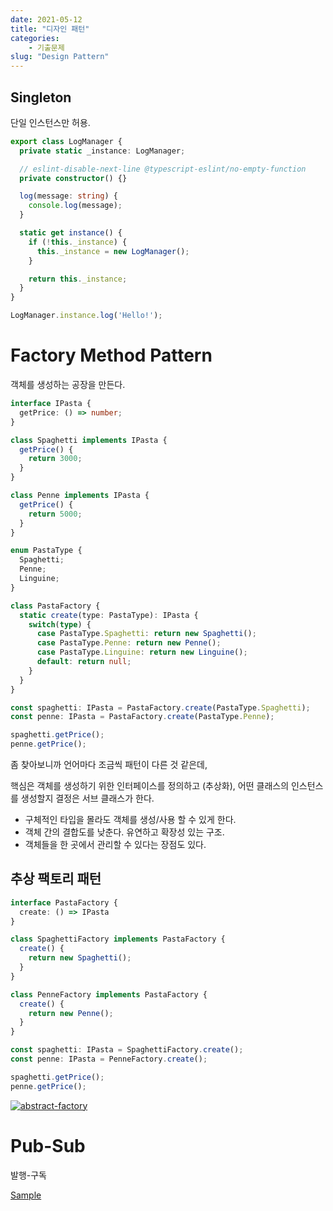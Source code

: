 ```yaml
---
date: 2021-05-12
title: "디자인 패턴"
categories: 
    - 기출문제
slug: "Design Pattern"
---
```


## Singleton

단일 인스턴스만 허용.

```ts
export class LogManager {
  private static _instance: LogManager;

  // eslint-disable-next-line @typescript-eslint/no-empty-function
  private constructor() {}

  log(message: string) {
    console.log(message);
  }

  static get instance() {
    if (!this._instance) {
      this._instance = new LogManager();
    }

    return this._instance;
  }
}
```

```js
LogManager.instance.log('Hello!');
```

# Factory Method Pattern

객체를 생성하는 공장을 만든다.


```ts
interface IPasta {
  getPrice: () => number;
}

class Spaghetti implements IPasta {
  getPrice() {
    return 3000;
  }
}

class Penne implements IPasta {
  getPrice() {
    return 5000;
  }
}

enum PastaType {
  Spaghetti;
  Penne;
  Linguine;
}

class PastaFactory {
  static create(type: PastaType): IPasta {
    switch(type) {
      case PastaType.Spaghetti: return new Spaghetti();
      case PastaType.Penne: return new Penne();
      case PastaType.Linguine: return new Linguine();
      default: return null;
    }
  }
}
```

```ts
const spaghetti: IPasta = PastaFactory.create(PastaType.Spaghetti);
const penne: IPasta = PastaFactory.create(PastaType.Penne);

spaghetti.getPrice();
penne.getPrice();
```

좀 찾아보니까 언어마다 조금씩 패턴이 다른 것 같은데,

핵심은 객체를 생성하기 위한 인터페이스를 정의하고 (추상화),
어떤 클래스의 인스턴스를 생성할지 결정은 서브 클래스가 한다.

- 구체적인 타입을 몰라도 객체를 생성/사용 할 수 있게 한다.
- 객체 간의 결합도를 낮춘다. 유연하고 확장성 있는 구조.
- 객체들을 한 곳에서 관리할 수 있다는 장점도 있다.


## 추상 팩토리 패턴

```ts
interface PastaFactory {
  create: () => IPasta
}
```

```ts
class SpaghettiFactory implements PastaFactory {
  create() {
    return new Spaghetti();
  }
}

class PenneFactory implements PastaFactory {
  create() {
    return new Penne();
  }
}
```

```ts
const spaghetti: IPasta = SpaghettiFactory.create();
const penne: IPasta = PenneFactory.create();

spaghetti.getPrice();
penne.getPrice();
```

[![abstract-factory](https://www.dofactory.com/img/diagrams/javascript/javascript-abstract-factory.jpg)](https://www.dofactory.com/javascript/design-patterns/abstract-factory)


# Pub-Sub

발행-구독

[Sample](https://github.com/justinaus/mk-react/commit/0d25a3ec98d5f603cdcf1e27f3e6e6b727f1d1dd)




